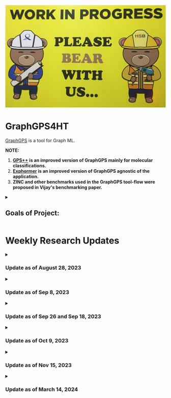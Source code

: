 <img title="This Week's Update" alt="Alt text" src="WIP.jpeg">


# GraphGPS4HT

[GraphGPS](https://proceedings.neurips.cc/paper_files/paper/2022/file/5d4834a159f1547b267a05a4e2b7cf5e-Paper-Conference.pdf) is a tool for Graph ML. 

**NOTE:** 
1. **[GPS++](https://arxiv.org/pdf/2212.02229.pdf) is an improved version of GraphGPS mainly for molecular classifications.**
2. **[Exphormer](https://github.com/hamed1375/Exphormer) is an improved version of GraphGPS agnostic of the application.**
3. **ZINC and other benchmarks used in the GraphGPS tool-flow were proposed in Vijay's benchmarking paper.**

<details>
  
  <summary> 
    
  ## Goals of Project:
    
  </summary>

1. **Train GraphGPS on HT dataset**

    a) Phases through which the training goes (**GOT A HIGH-LEVEL IDEA FROM IMPLEMENTATION PERSPECTIVE; EXPLAINED BELOW ALL THE INFORMATION I HAVE DISCOVERED SO FAR ABOUT THE OVERALL WORKFLOW OF GRAPHGPS; I WANT MORE CLARITY**) (**Done by $\color{red}{28.08.2023}$**)

    b) Where are the hyperparameters set?(**Done by $\color{red}{28.08.023}$**)

    c) Understand the meaning of the hyperparameters (**NEED TO DICUSS WITH VIJAY ABOUT THE HYPERPARAMETERS THAT I DIDN'T UNDERSTAND**)

    d) How a dataset is called? (**Done by $\color{red}{08.09.2023}$**)

    e) How to add a new dataset to GraphGPS? How to call the new dataset? (**Done by $\color{red}{08.09.2023}$**)

    f) Convert the TrustHub benchmarks using the ckt-to-graph conversion code of HW2VEC (**Work-In-Progress**)

    g) Train GraphGPS using the TrustHub graphs. Tune hyperparameters. (**Near Future**)

3. **Compare with other GNN-based tools (trained on the same dataset and tested on the same dataset).**
4. **Proliferate the TrustHub dataset using the [GAINESIS tool](https://www.mdpi.com/2079-9292/11/2/245), [S. Bhunia's tool](https://arxiv.org/pdf/2204.08580.pdf) and another tool (can't recall the title; need to check my collection of papers)**
5. **Extend the work to node classification**
6. **Improve the GraphGPS tool - for HT detection or in general**

</details>

# Weekly Research Updates

<details>
  <summary> 
    
  ### Update as of August 28, 2023
  
  </summary>

<details>
  <summary> 
    
## Workflow of GraphGPS (in Short):

 </summary>

**Parse arguments of the execution command from CLI** 

⬇️

**Extract the location of configuration file from the list of arguments** 

⬇️

**Set default values of parameters of the experiment** 

⬇️

**Load configurations from the above configuration file  and also any configuration specifically mentioned  through command line** 

 ⬇️

**Set output directory where the results are stored** 

⬇️

**Combine the configurations specified in the user-given configuration file and the default values of unspecified configurations from `graphgym/config.py` and from the configuration files in `graphgps/config` into the `config.yaml` file in `custom_out_dir`**

⬇️

**create run-directory (in `custom_out_dir`) during each run of experiment** 

⬇️

**create dataset loader, a logger that logs info in `logging.log` inside the run-directory, create model, optimizer and an LR scheduler**

⬇️

**Perform training**

⬇️

**Display best epoch and the corresponding performances on training, validation and test sets.**

</details>

<details>
  
<summary>
  
## Steps in GrahGPS Workflow (in Detail):

</summary>

1. Load cmd line args
```
args = parse_args()
print (args)
```
args: `Namespace(cfg_file='configs/GPS/zinc-GPS+RWSE.yaml', repeat=1, mark_done=False, opts=['wandb.use', 'False'])`

Parses the command line for arguments like `cfg` - configuration file path, `repeat` - the number of repeated jobs, `mark_done` - marking yaml as done after a job has finished, `opt` - configuration options.

The configurations for the executed experiment (`python main.py --cfg configs/GPS/zinc-GPS+RWSE.yaml  wandb.use False`) are given in the file: `configs/GPS/zinc-GPS+RWSE.yaml`

The default values of these and other unspecified parameters in this file are stated in the `set_cfg(cfg)` method of the file:  https://github.com/snap-stanford/GraphGym/blob/master/graphgym/config.py

Note that some of the parameters in `configs/GPS/zinc-GPS+RWSE.yaml` are custom defined for this project and not present in the `set_cfg` method. The default values of these custom parameters are stated in https://github.com/rampasek/GraphGPS/tree/main/graphgps/config

The `set_cfg()` method combines the default values of the parameters of GraphGym and those of the custom parameters of the project. This is done by the following code snippet in `set_cfg()`:

```
for func in register.config_dict.values():
        func(cfg)
```
:thinking: :thinking: :thinking:<span style="color:red">**I AM STILL NOT CLEAR ABOUT HOW THE** </span> `config_dict` <span style="color:red"> **DICTIONARY IS POPULATED WITH KEYS AND VALUES. WHICH CODE CARRIES IT OUT?** </span>:thinking: :thinking: :thinking:

2. Load config file
```
    set_cfg(cfg)
    load_cfg(cfg, args)
    custom_set_out_dir(cfg, args.cfg_file, cfg.name_tag)
    dump_cfg(cfg)
```
**set_cfg(cfg)**: Sets default values of parameters of the experiment. The default values of these and other unspecified parameters in this file are stated in the `set_cfg(cfg)` method of the file:  https://github.com/snap-stanford/GraphGym/blob/master/graphgym/config.py

Note that the parameters in 'configs/GPS/zinc-GPS+RWSE.yaml' custom defined for this project are not present in the `set_cfg` method of GraphGym. The default values of these custom parameters are stated in the .py files of https://github.com/rampasek/GraphGPS/tree/main/graphgps/config

**load_cfg(cfg, args)**: Loads configurations from the configuration file mentioned in command line and also any configuration specifically mentioned  through command line.

**custom_set_out_dir(cfg, args.cfg_file, cfg.name_tag)**: result is the `custom_out_dir` (= 'results/' + 'zinc-GPS+RWSE')

**dump_cfg(cfg)**: Combines the configurations specified in the configuration file (e.g. 'configs/GPS/zinc-GPS+RWSE.yaml'; argument in CLI)  and the default values of unspecified configurations from `graphgym/config.py` to `custom_out_dir`.

3. `custom_set_run_dir(cfg, run_id)`: it sets custom output directory for each experiment run. Inside the custom output directory (here, 'results/zinc-GPS+RWSE'), a separate directory is created during each run. The title of this directory is the run-id.

4. `set_printing`: set printing options

5. Set split index (to choose which split to use in case of multiple available splits), seed, and run id as per the current run.

6. If configured for pretrained model, update `cfg` from the pretrained-model configurations in `pretrained_cfg_fname` (= `osp.join(cfg.pretrained.dir, 'config.yaml'`); e.g. `/home/sumandeb/GraphGPS/pretrained/pcqm4m-GPS+RWSE.deep/config.yaml`). This is done by `load_pretrained_model_cfg(cfg)` in `GraphGPS/graphgps/finetuning.py`

7. `seed_everything`: sets the seed for generating random numbers in pytorch

8. `create_loader()`: creates loaders for each dataset. It is in `GraphGym/graphgym/loader.py`

9. `create_logger()`: create a list of logger objects. It is in `GraphGPS/graphgps/logger.py`

10. `create_model()`: Creates and returns a Python dictionary to register a model. It is in `GraphGym/graphgym/model_builder.py`. Result of `print(f'model:{model}')` is given at the end of this note.

11. If pretrained model is provided, `init_model_from_pretrained()`: uploads the `pretrained_dict` to the `state_dict` of the model (created using `create_model()`).

12. `create_optimizer()`: It is located in `GraphGym/graphgym/optimizer.py`. It loads an ADAM or SGD optimizer as per the configurations (`config.optim`) in `results/'benchmarkname'/config.yaml`

13. `create_scheduler()`: Creates a config-driven LR scheduler. It is located in `GraphGym/graphgym/optimizer.py`

14. ```
    logging.info(model)
    logging.info(cfg)
    cfg.params = params_count(model)
    logging.info('Num parameters: %s', cfg.params)```

It logs the model, configurations and the given string+variable (`cfg.params`) into `results/'benchmark-name'/logging.log`. 
Note:`logging.info(f"some_string {some_variable}")`: Python provides a module called `logging` for logging messages. 



15. Perform training: Executed by `train_dict[cfg.train.mode](loggers, loaders, model, optimizer,scheduler)`

16. `agg_runs()`: aggregates the training, validation and test results of each epoch and prints the best epoch and the corresponding statistics.


Upon executing the command `python main.py --cfg configs/GPS/zinc-GPS+RWSE.yaml  wandb.use False`,  the details of the training, validation, testing of an epoch , say epoch 1291, are output as:
```
train: {'epoch': 1291, 'time_epoch': 18.93798, 'eta': 13315.24609, 'eta_hours': 3.69868, 'loss': 0.02500516, 'lr': 0.00029223, 'params': 423717, 'time_iter': 0.0605, 'mae': 0.02501, 'r2': 0.9997, 'spearmanr': 0.99983, 'mse': 0.00122, 'rmse': 0.03492}

val: {'epoch': 1291, 'time_epoch': 0.4733, 'loss': 0.08178774, 'lr': 0, 'params': 423717, 'time_iter': 0.01479, 'mae': 0.08179, 'r2': 0.96319, 'spearmanr': 0.99765, 'mse': 0.145, 'rmse': 0.38079}

test: {'epoch': 1291, 'time_epoch': 0.46763, 'loss': 0.07286437, 'lr': 0, 'params': 423717, 'time_iter': 0.01461, 'mae': 0.07286, 'r2': 0.99062, 'spearmanr': 0.99668, 'mse': 0.03816, 'rmse': 0.19534}
```

Aslo, the best epoch so far (at any point of training) and its essential details are summarised as follows, for each epoch until the next best epoch is found:

```
> Epoch 1999: took 20.3s (avg 19.7s) | Best so far: epoch 1291	train_loss: 0.0250 train_mae: 0.0250	val_loss: 0.0818 val_mae: 0.0818	test_loss: 0.0729 test_mae: 0.0729
```


 


## Example Configuration File: configs/GPS/zinc-GPS+RWSE.yaml

```
out_dir: results
metric_best: mae 
metric_agg: argmin 
wandb: 
  use: True 	#additional
  project: ZINC #additional
dataset:
  format: PyG-ZINC
  name: subset
  task: graph
  task_type: regression
  transductive: False
  node_encoder: True
  node_encoder_name: TypeDictNode+RWSE
  node_encoder_num_types: 28
  node_encoder_bn: False
  edge_encoder: True
  edge_encoder_name: TypeDictEdge
  edge_encoder_num_types: 4
  edge_encoder_bn: False
posenc_RWSE:
  enable: True 				#additional
  kernel:
    times_func: range(1,21) #additional
  model: Linear 			#additional
  dim_pe: 28 				#additional
  raw_norm_type: BatchNorm 	#additional
train:
  mode: custom
  batch_size: 32
  eval_period: 1
  ckpt_period: 100
model:
  type: GPSModel
  loss_fun: l1
  edge_decoding: dot
  graph_pooling: add
gt:
  layer_type: GINE+Transformer  # CustomGatedGCN+Performer 		#additional
  layers: 10 													#additional
  n_heads: 4 													#additional
  dim_hidden: 64  # `gt.dim_hidden` must match `gnn.dim_inner` 	#additional
  dropout: 0.0 													#additional
  attn_dropout: 0.5 											#additional
  layer_norm: False 											#additional
  batch_norm: True 												#additional
gnn:
  head: san_graph
  layers_pre_mp: 0
  layers_post_mp: 3  # Not used when `gnn.head: san_graph`
  dim_inner: 64  # `gt.dim_hidden` must match `gnn.dim_inner`
  batchnorm: True
  act: relu
  dropout: 0.0
  agg: mean
  normalize_adj: False
optim:
```

### GNN Model: 

**Output of print(f'model:{model}')**

**🤔 🤔 NEED TO DISCUSS WITH VIJAY TO UNDERSTAND THE MEANING OF EACH OF THE FOLLOWING DETAILS 🤔 🤔**

```
model:GraphGymModule(
  (model): GPSModel(
    (encoder): FeatureEncoder(
      (node_encoder): Concat2NodeEncoder(
        (encoder1): AtomEncoder(
          (atom_embedding_list): ModuleList(
            (0): Embedding(119, 236)
            (1): Embedding(5, 236)
            (2): Embedding(12, 236)
            (3): Embedding(12, 236)
            (4): Embedding(10, 236)
            (5): Embedding(6, 236)
            (6): Embedding(6, 236)
            (7): Embedding(2, 236)
            (8): Embedding(2, 236)
          )
        )
        (encoder2): RWSENodeEncoder(
          (raw_norm): BatchNorm1d(16, eps=1e-05, momentum=0.1, affine=True, track_running_stats=True)
          (pe_encoder): Linear(in_features=16, out_features=20, bias=True)
        )
      )
      (edge_encoder): BondEncoder(
        (bond_embedding_list): ModuleList(
          (0): Embedding(5, 256)
          (1): Embedding(6, 256)
          (2): Embedding(2, 256)
        )
      )
    )
    (layers): Sequential(
      (0): GPSLayer(
        summary: dim_h=256, local_gnn_type=CustomGatedGCN, global_model_type=Transformer, heads=8
        (local_model): GatedGCNLayer()
        (self_attn): MultiheadAttention(
          (out_proj): NonDynamicallyQuantizableLinear(in_features=256, out_features=256, bias=True)
        )
        (norm1_local): BatchNorm1d(256, eps=1e-05, momentum=0.1, affine=True, track_running_stats=True)
        (norm1_attn): BatchNorm1d(256, eps=1e-05, momentum=0.1, affine=True, track_running_stats=True)
        (dropout_local): Dropout(p=0.1, inplace=False)
        (dropout_attn): Dropout(p=0.1, inplace=False)
        (ff_linear1): Linear(in_features=256, out_features=512, bias=True)
        (ff_linear2): Linear(in_features=512, out_features=256, bias=True)
        (act_fn_ff): GELU(approximate='none')
        (norm2): BatchNorm1d(256, eps=1e-05, momentum=0.1, affine=True, track_running_stats=True)
        (ff_dropout1): Dropout(p=0.1, inplace=False)
        (ff_dropout2): Dropout(p=0.1, inplace=False)
      )
      (1): GPSLayer(
        summary: dim_h=256, local_gnn_type=CustomGatedGCN, global_model_type=Transformer, heads=8
        (local_model): GatedGCNLayer()
        (self_attn): MultiheadAttention(
          (out_proj): NonDynamicallyQuantizableLinear(in_features=256, out_features=256, bias=True)
        )
        (norm1_local): BatchNorm1d(256, eps=1e-05, momentum=0.1, affine=True, track_running_stats=True)
        (norm1_attn): BatchNorm1d(256, eps=1e-05, momentum=0.1, affine=True, track_running_stats=True)
        (dropout_local): Dropout(p=0.1, inplace=False)
        (dropout_attn): Dropout(p=0.1, inplace=False)
        (ff_linear1): Linear(in_features=256, out_features=512, bias=True)
        (ff_linear2): Linear(in_features=512, out_features=256, bias=True)
        (act_fn_ff): GELU(approximate='none')
        (norm2): BatchNorm1d(256, eps=1e-05, momentum=0.1, affine=True, track_running_stats=True)
        (ff_dropout1): Dropout(p=0.1, inplace=False)
        (ff_dropout2): Dropout(p=0.1, inplace=False)
      )
      (2): GPSLayer(
        summary: dim_h=256, local_gnn_type=CustomGatedGCN, global_model_type=Transformer, heads=8
        (local_model): GatedGCNLayer()
        (self_attn): MultiheadAttention(
          (out_proj): NonDynamicallyQuantizableLinear(in_features=256, out_features=256, bias=True)
        )
        (norm1_local): BatchNorm1d(256, eps=1e-05, momentum=0.1, affine=True, track_running_stats=True)
        (norm1_attn): BatchNorm1d(256, eps=1e-05, momentum=0.1, affine=True, track_running_stats=True)
        (dropout_local): Dropout(p=0.1, inplace=False)
        (dropout_attn): Dropout(p=0.1, inplace=False)
        (ff_linear1): Linear(in_features=256, out_features=512, bias=True)
        (ff_linear2): Linear(in_features=512, out_features=256, bias=True)
        (act_fn_ff): GELU(approximate='none')
        (norm2): BatchNorm1d(256, eps=1e-05, momentum=0.1, affine=True, track_running_stats=True)
        (ff_dropout1): Dropout(p=0.1, inplace=False)
        (ff_dropout2): Dropout(p=0.1, inplace=False)
      )
      (3): GPSLayer(
        summary: dim_h=256, local_gnn_type=CustomGatedGCN, global_model_type=Transformer, heads=8
        (local_model): GatedGCNLayer()
        (self_attn): MultiheadAttention(
          (out_proj): NonDynamicallyQuantizableLinear(in_features=256, out_features=256, bias=True)
        )
        (norm1_local): BatchNorm1d(256, eps=1e-05, momentum=0.1, affine=True, track_running_stats=True)
        (norm1_attn): BatchNorm1d(256, eps=1e-05, momentum=0.1, affine=True, track_running_stats=True)
        (dropout_local): Dropout(p=0.1, inplace=False)
        (dropout_attn): Dropout(p=0.1, inplace=False)
        (ff_linear1): Linear(in_features=256, out_features=512, bias=True)
        (ff_linear2): Linear(in_features=512, out_features=256, bias=True)
        (act_fn_ff): GELU(approximate='none')
        (norm2): BatchNorm1d(256, eps=1e-05, momentum=0.1, affine=True, track_running_stats=True)
        (ff_dropout1): Dropout(p=0.1, inplace=False)
        (ff_dropout2): Dropout(p=0.1, inplace=False)
      )
      (4): GPSLayer(
        summary: dim_h=256, local_gnn_type=CustomGatedGCN, global_model_type=Transformer, heads=8
        (local_model): GatedGCNLayer()
        (self_attn): MultiheadAttention(
          (out_proj): NonDynamicallyQuantizableLinear(in_features=256, out_features=256, bias=True)
        )
        (norm1_local): BatchNorm1d(256, eps=1e-05, momentum=0.1, affine=True, track_running_stats=True)
        (norm1_attn): BatchNorm1d(256, eps=1e-05, momentum=0.1, affine=True, track_running_stats=True)
        (dropout_local): Dropout(p=0.1, inplace=False)
        (dropout_attn): Dropout(p=0.1, inplace=False)
        (ff_linear1): Linear(in_features=256, out_features=512, bias=True)
        (ff_linear2): Linear(in_features=512, out_features=256, bias=True)
        (act_fn_ff): GELU(approximate='none')
        (norm2): BatchNorm1d(256, eps=1e-05, momentum=0.1, affine=True, track_running_stats=True)
        (ff_dropout1): Dropout(p=0.1, inplace=False)
        (ff_dropout2): Dropout(p=0.1, inplace=False)
      )
      (5): GPSLayer(
        summary: dim_h=256, local_gnn_type=CustomGatedGCN, global_model_type=Transformer, heads=8
        (local_model): GatedGCNLayer()
        (self_attn): MultiheadAttention(
          (out_proj): NonDynamicallyQuantizableLinear(in_features=256, out_features=256, bias=True)
        )
        (norm1_local): BatchNorm1d(256, eps=1e-05, momentum=0.1, affine=True, track_running_stats=True)
        (norm1_attn): BatchNorm1d(256, eps=1e-05, momentum=0.1, affine=True, track_running_stats=True)
        (dropout_local): Dropout(p=0.1, inplace=False)
        (dropout_attn): Dropout(p=0.1, inplace=False)
        (ff_linear1): Linear(in_features=256, out_features=512, bias=True)
        (ff_linear2): Linear(in_features=512, out_features=256, bias=True)
        (act_fn_ff): GELU(approximate='none')
        (norm2): BatchNorm1d(256, eps=1e-05, momentum=0.1, affine=True, track_running_stats=True)
        (ff_dropout1): Dropout(p=0.1, inplace=False)
        (ff_dropout2): Dropout(p=0.1, inplace=False)
      )
      (6): GPSLayer(
        summary: dim_h=256, local_gnn_type=CustomGatedGCN, global_model_type=Transformer, heads=8
        (local_model): GatedGCNLayer()
        (self_attn): MultiheadAttention(
          (out_proj): NonDynamicallyQuantizableLinear(in_features=256, out_features=256, bias=True)
        )
        (norm1_local): BatchNorm1d(256, eps=1e-05, momentum=0.1, affine=True, track_running_stats=True)
        (norm1_attn): BatchNorm1d(256, eps=1e-05, momentum=0.1, affine=True, track_running_stats=True)
        (dropout_local): Dropout(p=0.1, inplace=False)
        (dropout_attn): Dropout(p=0.1, inplace=False)
        (ff_linear1): Linear(in_features=256, out_features=512, bias=True)
        (ff_linear2): Linear(in_features=512, out_features=256, bias=True)
        (act_fn_ff): GELU(approximate='none')
        (norm2): BatchNorm1d(256, eps=1e-05, momentum=0.1, affine=True, track_running_stats=True)
        (ff_dropout1): Dropout(p=0.1, inplace=False)
        (ff_dropout2): Dropout(p=0.1, inplace=False)
      )
      (7): GPSLayer(
        summary: dim_h=256, local_gnn_type=CustomGatedGCN, global_model_type=Transformer, heads=8
        (local_model): GatedGCNLayer()
        (self_attn): MultiheadAttention(
          (out_proj): NonDynamicallyQuantizableLinear(in_features=256, out_features=256, bias=True)
        )
        (norm1_local): BatchNorm1d(256, eps=1e-05, momentum=0.1, affine=True, track_running_stats=True)
        (norm1_attn): BatchNorm1d(256, eps=1e-05, momentum=0.1, affine=True, track_running_stats=True)
        (dropout_local): Dropout(p=0.1, inplace=False)
        (dropout_attn): Dropout(p=0.1, inplace=False)
        (ff_linear1): Linear(in_features=256, out_features=512, bias=True)
        (ff_linear2): Linear(in_features=512, out_features=256, bias=True)
        (act_fn_ff): GELU(approximate='none')
        (norm2): BatchNorm1d(256, eps=1e-05, momentum=0.1, affine=True, track_running_stats=True)
        (ff_dropout1): Dropout(p=0.1, inplace=False)
        (ff_dropout2): Dropout(p=0.1, inplace=False)
      )
      (8): GPSLayer(
        summary: dim_h=256, local_gnn_type=CustomGatedGCN, global_model_type=Transformer, heads=8
        (local_model): GatedGCNLayer()
        (self_attn): MultiheadAttention(
          (out_proj): NonDynamicallyQuantizableLinear(in_features=256, out_features=256, bias=True)
        )
        (norm1_local): BatchNorm1d(256, eps=1e-05, momentum=0.1, affine=True, track_running_stats=True)
        (norm1_attn): BatchNorm1d(256, eps=1e-05, momentum=0.1, affine=True, track_running_stats=True)
        (dropout_local): Dropout(p=0.1, inplace=False)
        (dropout_attn): Dropout(p=0.1, inplace=False)
        (ff_linear1): Linear(in_features=256, out_features=512, bias=True)
        (ff_linear2): Linear(in_features=512, out_features=256, bias=True)
        (act_fn_ff): GELU(approximate='none')
        (norm2): BatchNorm1d(256, eps=1e-05, momentum=0.1, affine=True, track_running_stats=True)
        (ff_dropout1): Dropout(p=0.1, inplace=False)
        (ff_dropout2): Dropout(p=0.1, inplace=False)
      )
      (9): GPSLayer(
        summary: dim_h=256, local_gnn_type=CustomGatedGCN, global_model_type=Transformer, heads=8
        (local_model): GatedGCNLayer()
        (self_attn): MultiheadAttention(
          (out_proj): NonDynamicallyQuantizableLinear(in_features=256, out_features=256, bias=True)
        )
        (norm1_local): BatchNorm1d(256, eps=1e-05, momentum=0.1, affine=True, track_running_stats=True)
        (norm1_attn): BatchNorm1d(256, eps=1e-05, momentum=0.1, affine=True, track_running_stats=True)
        (dropout_local): Dropout(p=0.1, inplace=False)
        (dropout_attn): Dropout(p=0.1, inplace=False)
        (ff_linear1): Linear(in_features=256, out_features=512, bias=True)
        (ff_linear2): Linear(in_features=512, out_features=256, bias=True)
        (act_fn_ff): GELU(approximate='none')
        (norm2): BatchNorm1d(256, eps=1e-05, momentum=0.1, affine=True, track_running_stats=True)
        (ff_dropout1): Dropout(p=0.1, inplace=False)
        (ff_dropout2): Dropout(p=0.1, inplace=False)
      )
      (10): GPSLayer(
        summary: dim_h=256, local_gnn_type=CustomGatedGCN, global_model_type=Transformer, heads=8
        (local_model): GatedGCNLayer()
        (self_attn): MultiheadAttention(
          (out_proj): NonDynamicallyQuantizableLinear(in_features=256, out_features=256, bias=True)
        )
        (norm1_local): BatchNorm1d(256, eps=1e-05, momentum=0.1, affine=True, track_running_stats=True)
        (norm1_attn): BatchNorm1d(256, eps=1e-05, momentum=0.1, affine=True, track_running_stats=True)
        (dropout_local): Dropout(p=0.1, inplace=False)
        (dropout_attn): Dropout(p=0.1, inplace=False)
        (ff_linear1): Linear(in_features=256, out_features=512, bias=True)
        (ff_linear2): Linear(in_features=512, out_features=256, bias=True)
        (act_fn_ff): GELU(approximate='none')
        (norm2): BatchNorm1d(256, eps=1e-05, momentum=0.1, affine=True, track_running_stats=True)
        (ff_dropout1): Dropout(p=0.1, inplace=False)
        (ff_dropout2): Dropout(p=0.1, inplace=False)
      )
      (11): GPSLayer(
        summary: dim_h=256, local_gnn_type=CustomGatedGCN, global_model_type=Transformer, heads=8
        (local_model): GatedGCNLayer()
        (self_attn): MultiheadAttention(
          (out_proj): NonDynamicallyQuantizableLinear(in_features=256, out_features=256, bias=True)
        )
        (norm1_local): BatchNorm1d(256, eps=1e-05, momentum=0.1, affine=True, track_running_stats=True)
        (norm1_attn): BatchNorm1d(256, eps=1e-05, momentum=0.1, affine=True, track_running_stats=True)
        (dropout_local): Dropout(p=0.1, inplace=False)
        (dropout_attn): Dropout(p=0.1, inplace=False)
        (ff_linear1): Linear(in_features=256, out_features=512, bias=True)
        (ff_linear2): Linear(in_features=512, out_features=256, bias=True)
        (act_fn_ff): GELU(approximate='none')
        (norm2): BatchNorm1d(256, eps=1e-05, momentum=0.1, affine=True, track_running_stats=True)
        (ff_dropout1): Dropout(p=0.1, inplace=False)
        (ff_dropout2): Dropout(p=0.1, inplace=False)
      )
      (12): GPSLayer(
        summary: dim_h=256, local_gnn_type=CustomGatedGCN, global_model_type=Transformer, heads=8
        (local_model): GatedGCNLayer()
        (self_attn): MultiheadAttention(
          (out_proj): NonDynamicallyQuantizableLinear(in_features=256, out_features=256, bias=True)
        )
        (norm1_local): BatchNorm1d(256, eps=1e-05, momentum=0.1, affine=True, track_running_stats=True)
        (norm1_attn): BatchNorm1d(256, eps=1e-05, momentum=0.1, affine=True, track_running_stats=True)
        (dropout_local): Dropout(p=0.1, inp

```
</details>
</details>

<details>
  <summary> 
    
  ### Update as of Sep 8, 2023 
  
  </summary>

### Loading Custom Datasets in PyG

PyG is based on PyTorch. **PyTorch provides two data primitives that allow you to use pre-loaded datasets as well as your own data**:

  - **`torch.utils.data.Dataset`**: an abstract class representing a dataset. Its `__init__` constructor stores the data samples and their corresponding labels.  
    - **PyTorch provides a number of pre-loaded datasets that subclass `torch.utils.data.Dataset` and implement functions specific to the particular data**.
    - The `torch.utils.data.Dataset` has the `__getitem__` and `__len__` methods implemented in it.
    - **The `Dataset` object behaves like any Python iterable, such as a list or a tuple.**
  - **`torch.utils.data.DataLoader`**: The `Dataset` object can be passed to  `torch.utils.data.DataLoader`. **The `Dataloader` is an iterator that iterates over the `Dataset` object.** It:
    - **forms mini-batches of data samples**,
    - **loads multiple samples in parallel** using `torch.multiprocessing` workers, and
    - **shuffles** the data at the end of each epoch.


A Dataset class has three functions: `__init__`, `__len__`, and `__getitem__`. 

1. **The `__init__` function is run once when instantiating the Dataset object. We initialize the directory containing the images, the annotations file, and both transforms.**

2. **The `__len__` function (called as `len(CustomImageDataset)`) returns the number of samples in our dataset.**

3. **The `__getitem__` function provides access to the data samples in the dataset by supporting indexing operation. For example, dataset[i] retrieves the i-th data sample.** Based on the index, it:
    - identifies the image’s location on disk,
    - converts that to a tensor using `read_image`,
    - retrieves the corresponding label from the csv data in `self.img_labels`,
    - calls the transform functions on them (if applicable), and
    - returns the tensor image and corresponding label in a tuple.

### An example of custom dataset:
```
class SimpleDataset(Dataset):
    # defining values in the constructor
    def __init__(self, data_length = 20, transform = None):
        self.x = 3 * torch.eye(data_length, 2)
        self.y = torch.eye(data_length, 4)
        self.transform = transform
        self.len = data_length
     
    # Getting the data samples
    def __getitem__(self, idx):
        sample = self.x[idx], self.y[idx]
        if self.transform:
            sample = self.transform(sample)     
        return sample
    
    # Getting data size/length
    def __len__(self):
        return self.len
```
**In the object constructor `__init__`, we have created the values of features and targets, namely x and y, assigning their values to the tensors `self.x` and `self.y`.** Each tensor carries 20 data samples while the attribute data_length stores the number of data samples. 

```
dataset = SimpleDataset()
print("length of the SimpleDataset object: ", len(dataset))
print("accessing value at index 1 of the simple_dataset object: ", dataset[1])
```
This prints:
```
length of the SimpleDataset object:  20
accessing value at index 1 of the simple_dataset object:  (tensor([0., 3.]), tensor([0., 1., 0., 0.]))
```
**The behavior of the SimpleDataset object is like any Python iterable, such as a list or a tuple.**

```

for i in range(4):
    x, y = dataset[i]
    print(x, y)
```
This prints:

```
tensor([3., 0.]) tensor([1., 0., 0., 0.])
tensor([0., 3.]) tensor([0., 1., 0., 0.])
tensor([0., 0.]) tensor([0., 0., 1., 0.])
tensor([0., 0.]) tensor([0., 0., 0., 1.])
```

### Another Example of Custom Dataset Creation:

```
import os
import pandas as pd
from torchvision.io import read_image

class CustomImageDataset(Dataset):
    def __init__(self, annotations_file, img_dir, transform=None, target_transform=None):
        self.img_labels = pd.read_csv(annotations_file)
        self.img_dir = img_dir
        self.transform = transform
        self.target_transform = target_transform

    def __len__(self):
        return len(self.img_labels)

    def __getitem__(self, idx):
        img_path = os.path.join(self.img_dir, self.img_labels.iloc[idx, 0])
        image = read_image(img_path)
        label = self.img_labels.iloc[idx, 1]
        if self.transform:
            image = self.transform(image)
        if self.target_transform:
            label = self.target_transform(label)
        return image, label
```
### Calling a dataset

All the datasets have almost similar API. They all have two common arguments: `transform` and `target_transform` to transform the input and the target, respectively. **You can also create your own datasets using the provided [base classes](https://pytorch.org/vision/stable/datasets.html#base-classes-datasets).**

Here is an example of how to load the Fashion-MNIST dataset from TorchVision. Fashion-MNIST consists of 60,000 training examples and 10,000 test examples. Each example comprises a 28×28 grayscale image and an associated label from one of 10 classes. We load the FashionMNIST Dataset with the following parameters:

1. **`root` is the path where the train/test data is stored**
2. **`train` specifies training or test dataset**
3. **`download=True` downloads the data from the internet if it’s not available at root**
4. **`transform` and `target_transform` specify the feature and label transformations**


```
import torch
from torch.utils.data import Dataset
from torchvision import datasets
from torchvision.transforms import ToTensor
import matplotlib.pyplot as plt


training_data = datasets.FashionMNIST(
    root="data",
    train=True,
    download=True,
    transform=ToTensor()
)

test_data = datasets.FashionMNIST(
    root="data",
    train=False,
    download=True,
    transform=ToTensor()
)

```
We can index `Datasets` manually like a list:  

```
for index in range(len(training_data)):
    img, label = training_data[index] 
```

Here, the index-based access to the individual samples in the dataset is provided by the `__getitem__` function.

**As seen, the `Dataset` retrieves our dataset’s features and labels, one sample at a time. But, while training a model, we typically want to pass samples in mini-batches, reshuffle the data to form new mini-batches after every epoch (to reduce model overfitting), and use Python’s multiprocessing to speed up data retrieval. `DataLoader` is an iterable that abstracts all these complexities for us through a simple API.**

```
from torch.utils.data import DataLoader

train_dataloader = DataLoader(training_data, batch_size=64, shuffle=True)
test_dataloader = DataLoader(test_data, batch_size=64, shuffle=True)

```
Having loaded that dataset into the DataLoader, one can iterate through the dataset as needed. **Each time the `DataLoader` returns a new mini-batch of `train_features` and `train_labels` (containing `batch_size=64` features and labels respectively).** Because we specified `shuffle=True`, after we iterate over all batches the data is shuffled.

```
# Display image and label.
train_features, train_labels = next(iter(train_dataloader))
print(f"Feature batch shape: {train_features.size()}")
print(f"Labels batch shape: {train_labels.size()}")
img = train_features[0].squeeze()
label = train_labels[0]
plt.imshow(img, cmap="gray")
plt.show()
print(f"Label: {label}")
```
### Another Example of Custom Dataset

Download the dataset from [here](https://download.pytorch.org/tutorial/faces.zip) so that the images are in a directory named ‘data/faces/’. Dataset comes with a csv file with annotations which looks like this:

```
image_name,part_0_x,part_0_y,part_1_x,part_1_y,part_2_x, ... ,part_67_x,part_67_y
0805personali01.jpg,27,83,27,98, ... 84,134
1084239450_e76e</details>00b7e7.jpg,70,236,71,257, ... ,128,312
```

```
class FaceLandmarksDataset(Dataset):
    """Face Landmarks dataset."""

# Read the csv in __init__ but leave the reading of images to __getitem__. This is memory efficient because
# all the images are not stored in the memory at once but read as required.

    def __init__(self, csv_file, root_dir, transform=None):
        """
        Arguments:
            csv_file (string): Path to the csv file with annotations.
            root_dir (string): Directory with all the images.
            transform (callable, optional): Optional transform to be applied
                on a sample.
        """
        self.landmarks_frame = pd.read_csv(csv_file)
        self.root_dir = root_dir

        # Our dataset will take an optional argument transform so that any required processing can be applied on the sample.
        self.transform = transform 

    def __len__(self):
        return len(self.landmarks_frame)

# Sample of our dataset will be a dict {'image': image, 'landmarks': landmarks}.

    def __getitem__(self, idx):
        if torch.is_tensor(idx):
            idx = idx.tolist()

        img_name = os.path.join(self.root_dir,
                                self.landmarks_frame.iloc[idx, 0])
        image = io.imread(img_name)
        landmarks = self.landmarks_frame.iloc[idx, 1:]
        landmarks = np.array([landmarks], dtype=float).reshape(-1, 2)
        sample = {'image': image, 'landmarks': landmarks}

        if self.transform:
            sample = self.transform(sample)

        return sample

# Instantiate an object of this dataset class and iterate through the data samples.

face_dataset = FaceLandmarksDataset(csv_file='data/faces/face_landmarks.csv',
                                    root_dir='data/faces/')

for i, sample in enumerate(face_dataset):

```
**Remember that the `DataLoader` object is an iterator, not the `Dataset` object. So, you need to enumerate the `Dataset` in order to iterate it.**

**No need to write the dataloader. Just have to call one.**

```
 DataLoader(dataset,                     # a Dataset object to load data from
            batch_size=1,                # Number of samples per batch
            shuffle=False,               # shuffle the dataset to form new batches at the end of each epoch
            sampler=None,                # specify a custom Sampler object that at each time yields the next index/key to fetch. If specified, shuffle must not be specified.
            batch_sampler=None,          # like sampler, but returns a batch of indices at a time. Mutually exclusive with batch_size, shuffle, sampler, and drop_last.
            num_workers=0,               # how many subprocesses to use for data loading. 0 means that the data will be loaded in the main process. (default: 0)
            collate_fn=None,             # merges a list of samples to form a mini-batch of Tensor(s). Used when using batched loading from a map-style dataset.
            pin_memory=False,            # If True, the data loader will copy Tensors into device/CUDA pinned memory before returning them. 
            drop_last=False,             # set to True to drop the last incomplete batch, if the dataset size is not divisible by the batch size.
            timeout=0,
            worker_init_fn=None, *,
            prefetch_factor=2,
            persistent_workers=False)

```
1. The most important argument of `DataLoader` constructor is **`dataset`**, which indicates a `Dataset` object to load data from. PyTorch supports two different types of datasets:
  - map-style datasets: A map-style dataset implements the `__getitem__` and `__len__` protocols, and represents a map from $\color{red}{indices/keys}$ to data samples. For example, such a dataset, when accessed with dataset[idx], could read the idx-th image and its corresponding label from a folder on the disk.
  - iterable-style datasets: An iterable-style dataset is an instance of a subclass of IterableDataset that implements the `__iter__` protocol, and represents an iterable over data samples. This type of dataset is particularly suitable for cases where random reads are expensive or even improbable, and where the batch size depends on the fetched data. For example, such a dataset, when called `iter(dataset)`, could return a stream of data reading from a database, a remote server, or even logs generated in real time.
2.  If the `shuffle` argument to a `DataLoader` is `True`, a sampler will randomly shuffle the data samples after each epoch. If this argument is set `False`, a sampler will produce the same sequence of indices of data samples after each epoch.
  - `torch.utils.data.Sampler` classes are used to specify the sequence of $\color{red}{indices/keys}$ used in data loading. They are iterable objects (list, etc.) over the indices to datasets.
3. The `sampler` argument is used to specify a custom `Sampler` object that at each time yields the next $\color{red}{index/key}$ to fetch. If specified, `shuffle` must not be specified.
4. For map-style datasets, the sampler is either provided by user or constructed based on the `shuffle` argument. 
5. The `batch_sampler` argument takes a custom sampler that yields a list of batch indices at a time. Mutually exclusive with `batch_size`, `shuffle`, `sampler`, and `drop_last`.
Example:

```
        >>> list(SequentialSampler(range(10)), batch_size=3, drop_last=False)
        [0, 1, 2, 3, 4, 5, 6, 7, 8, 9]
        >>> list(BatchSampler(SequentialSampler(range(10)), batch_size=3, drop_last=False))
        [[0, 1, 2], [3, 4, 5], [6, 7, 8], [9]]
        >>> list(BatchSampler(SequentialSampler(range(10)), batch_size=3, drop_last=True))
        [[0, 1, 2], [3, 4, 5], [6, 7, 8]]

```
6. When the `drop_last` argument is set to `True`, the `Dataloader` drops the last non-full batch of data samples from the list of batches of indices.

`DataLoader` fetches a minibatch of data and collates them into batched samples, i.e., containing Tensors with one dimension being the batch dimension (usually the first). 
7. After fetching a list of samples using the list (as shown above) of indices produced by the batch sampler, the function passed as the `collate_fn` argument is used to collate lists of samples into batches. For instance, if each data sample consists of a 3-channel image and an integral class label, i.e., each element of the dataset returns a tuple (image, class_index), the default `collate_fn` collates a list of such tuples into a single tuple of a batched image tensor and a batched class label Tensor. It preserves the data structure, e.g., if each sample is a dictionary, it outputs a dictionary with the same set of keys but batched Tensors as values (or lists if the values can not be converted into Tensors). Same for list s, tuple s, namedtuple s, etc.
```
for indices in batch_sampler:
    yield collate_fn([dataset[i] for i in indices])
```
Examples of collation:

```
>>> # Example with a batch of `int`s:
>>> default_collate([0, 1, 2, 3])
tensor([0, 1, 2, 3])
>>> # Example with a batch of `str`s:
>>> default_collate(['a', 'b', 'c'])
['a', 'b', 'c']
>>> # Example with `Map` inside the batch:
>>> default_collate([{'A': 0, 'B': 1}, {'A': 100, 'B': 100}])
{'A': tensor([  0, 100]), 'B': tensor([  1, 100])}
>>> # Example with `NamedTuple` inside the batch:
>>> Point = namedtuple('Point', ['x', 'y'])
>>> default_collate([Point(0, 0), Point(1, 1)])
Point(x=tensor([0, 1]), y=tensor([0, 1]))
>>> # Example with `Tuple` inside the batch:
>>> default_collate([(0, 1), (2, 3)])
[tensor([0, 2]), tensor([1, 3])]
>>> # Example with `List` inside the batch:
>>> default_collate([[0, 1], [2, 3]])
[tensor([0, 2]), tensor([1, 3])]
```

One of the first pieces of information in every deep learning course is that we perform training/inferencing in batches. Most of the time, a batch is just a number of stacked examples. But in some cases, we would like to modify how it is created.

First things first, let’s investigate what happens in the default case. Assume we have the following toy dataset. It contains four examples, three features each.
```
import torch
from torch.utils.data import DataLoader
import numpy as np

data = np.array([
    [0.1, 7.4, 0],
    [-0.2, 5.3, 0],
    [0.2, 8.2, 1],
    [0.2, 7.7, 1]])
print(data)
```

If we ask a loader for a batch, we will see the following (note that I set shuffle=False to eliminate randomness):

```
loader = DataLoader(data, batch_size=2, shuffle=False)
batch = next(iter(loader))
print(batch)

# tensor([[ 0.1000,  7.4000,  0.0000],
#         [-0.2000,  5.3000,  0.0000]], dtype=torch.float64)
```

No surprise, but let’s formalize what was has been done:

  - Loader selected 2 items from the dataset.

  - Those items were converted into a tensor (2 items of size 3).

  - A new tensor was created (2x3) and returned.

Default setup also allows us to use dictionaries. Let’s see an example:

```
from pprint import pprint
# now dataset is a list of dicts
dict_data = [
    {'x1': 0.1, 'x2': 7.4, 'y': 0},
    {'x1': -0.2, 'x2': 5.3, 'y': 0},
    {'x1': 0.2, 'x2': 8.2, 'y': 1},
    {'x1': 0.2, 'x2': 7.7, 'y': 10},
]
pprint(dict_data)
# [{'x1': 0.1, 'x2': 7.4, 'y': 0},
# {'x1': -0.2, 'x2': 5.3, 'y': 0},
# {'x1': 0.2, 'x2': 8.2, 'y': 1},
# {'x1': 0.2, 'x2': 7.7, 'y': 10}]

loader = DataLoader(dict_data, batch_size=2, shuffle=False)
batch = next(iter(loader))
pprint(batch)
# {'x1': tensor([ 0.1000, -0.2000], dtype=torch.float64),
#  'x2': tensor([7.4000, 5.3000], dtype=torch.float64),
#  'y': tensor([0, 0])}
```

The loader was smart enough to correctly repack data from a list of dicts. 🤔🤔🤔 **THIS IS NOT CLEAR IN CONTEXT OF REAL DATASETS BECAUSE ALL SAMPLES MAY NOT HAVE THE SAME SET OF KEYS OR INDICES.** 🤔🤔🤔

A custom `collate_fn` can be used to customize collation, e.g., padding sequential data to the maximum length of a batch.
```
>>> # Two options to extend `default_collate` to handle specific type
>>> # Option 1: Write custom collate function and invoke `default_collate`
>>> def custom_collate(batch):
...     elem = batch[0]
...     if isinstance(elem, CustomType):  # Some custom condition
...         return ...
...     else:  # Fall back to `default_collate`
...         return default_collate(batch)
>>> # Option 2: In-place modify `default_collate_fn_map`
>>> def collate_customtype_fn(batch, *, collate_fn_map=None):
...     return ...
>>> default_collate_fn_map.update(CustoType, collate_customtype_fn)
>>> default_collate(batch)  # Handle `CustomType` automatically
```

8. When both `batch_size` and `batch_sampler` are None (default value for `batch_sampler` is already `None`), automatic batching is disabled.
9. When automatic batching is disabled, the default `collate_fn` simply converts NumPy arrays into PyTorch Tensors.
```
for index in sampler:
    yield collate_fn(dataset[index])
```
10. Setting the argument `num_workers` as a positive integer will turn on multi-process data loading with the specified number of loader worker processes. For map-style datasets, the main process generates the indices using sampler and sends them to the workers. So any shuffle randomization is done in the main process which guides loading by assigning indices to load. A `DataLoader` uses single-process data loading by default.
11. Host to GPU copies are much faster when they originate from pinned (page-locked) memory. For data loading, passing `pin_memory=True` to a DataLoader will automatically put the fetched data Tensors in pinned memory, and thus enables faster data transfer to CUDA-enabled GPUs.

</details>

<details>
<summary> 
  
### Update as of Sep 26 and Sep 18, 2023 

</summary>

**The goal is to use the circuit-to-graph conversion segment of HW2VEC tool to create a graph dataset for training GraphGPS.** So, I had multiple curiosities regarding the process of conversion of HW circuits to corresponding graphs by the HW2VEC tool. Like: 

1. Does HW2VEC convert the circuits to graphs correctly?
2. What is the process of circuit-to-graph conversion in HW2VEC?
3. How does HW2VEC generate the features of the nodes of the graph? Are these features a good representation of the circuits?
4. How do the DFG (Data Flow Graph) and the AST (Abstract Syntax Tree) of a circuit differ from each other?

I spent the past few days digging into the HW2VEC tool. I had to read the source code, put a lot of print statements in the code to get clarity, and also modify or write some code to cater the tool to my needs. **All the details of this exercise can be found [here](https://github.com/sumandeb003/MyGNNpractices/blob/d494c3611c943dd6d9a029047e9efa35a52d38e1/My%20Experiments%20with%20HW2VEC.ipynb).**

For the sake of brevity, I jot down the following key insights that I got about the tool's graph generation process. 

### Conversion of HW circuits to Graphs using HW2VEC tool
The following methods in `hw2vec/hw2graph.py` and their order constitute the ckt-to-graph conversion pipeline:

**STEP 1: `HW2GRAPH.preprocess(path/to/HW/Circuit)`** - flatten all .v files of the HW circuit to one .v file, remove comments, remove underscores, rename as `topModule.v`

⬇️

**STEP 2: `HW2GRAPH.process(path/to/topModule.v)`**  - generate AST/CFG/DFG (NetworkX object) of the `topModule.v` using Pyverilog functions.

⬇️

**STEP 3: `DataProcessor.process(NetworkX-Object)`** - normalize the graph and create node-feature vectors `X` and adjacency matrix `A`


In **Step 1**, I gave the following simple circuit (for conversion to **DFG**) as input to HW2VEC:

```verilog
module lol (  input a,  
                  input b,  
                  //input c,  
                  output out);  
  
    always @ (a or b) begin  
    out= a & b;
    //assign out = a & b;
  end  
endmodule
```

The output of Step 1 is the following file:

```verilog
module top (  input a,  
                  input b,  
                  
                  output out);  
  
    always @ (a or b) begin  
    out= a & b;
    
  end  
endmodule
```
**YOU CAN SEE THE COMMENTS IN THE INPUT ARE NOT PRESENT IN THE OUTPUT FILE.**

The output of **Step 2** is the following DFG:

```python
Nodes: 
 ['top._rn0_out_graphrename_0', 'And_graphrename_1', 'top_a', 'top_b', 'top.out_graphrename_2', 'top__rn0_out']

Edges: 
 [('top._rn0_out_graphrename_0', 'And_graphrename_1'), ('And_graphrename_1', 'top_a'), ('And_graphrename_1', 'top_b'), ('top.out_graphrename_2', 'top__rn0_out')]

Adjacency: 
 {'top._rn0_out_graphrename_0': {'And_graphrename_1': {}}, 'And_graphrename_1': {'top_a': {}, 'top_b': {}}, 'top_a': {}, 'top_b': {}, 'top.out_graphrename_2': {'top__rn0_out': {}}, 'top__rn0_out': {}}
```

The output of **Step 3** is the following normalized graph:

```python
data.label - ['_rn0_out', 'and', 'a', 'b', 'out', 'out']

number of nodes - 6

data.x - tensor([16, 11,  1,  1, 16,  1])

data.edge_index - tensor([[0, 1, 1, 4], [1, 2, 3, 5]])
```

**MY CURIOSITIES:**
1. **What does the normalization in Step 3 do?**
    - `Ans:` `DataProcessor.normalize()` determines the type of each node in the graph. The class `DataProcessor` maintains a list of all possible types of DFG nodes and a list of all possible types of AST nodes as follows:
```python
self.global_type2idx_AST_list = ['names','always','none','senslist','sens','identifier','nonblockingsubstitution',
                                         'lvalue','rvalue','intconst','pointer','ifstatement','pure numeric','assign','cond','unot','plus','land','reg','partselect','eq','lessthan','greaterthan','decl','wire',
                                         'width','output','input','moduledef','portarg','instancelist','source','description',
                                         'port','portlist','ulnot','instance','or','and','lor','block','xor','ioport',
                                         'blockingsubstitution','minus','times','casestatement','case','parameter','sll','srl',
                                         'sra','divide','systemcall','singlestatement','stringconst','noteq','concat','repeat',
                                         'integer','xnor','dimensions','length','lconcat','uminus','greatereq','initial','uor',
                                         'casexstatement','forstatement','localparam','eventstatement','mod','delaystatement',
                                         'floatconst','task','paramarg', 'paramlist', 'inout']

self.global_type2idx_DFG_list = ['concat','input','unand','unor','uxor','signal','uand','ulnot','uxnor','numeric','partselect',
                                         'and','unot','branch','or','uor','output','plus','eq','minus','xor','lor','noteq','land',
                                         'greatereq','greaterthan','sll','lessthan','times','srl','pointer','mod','divide','sra','sla',
                                         'xnor', 'lesseq']
```
**The position of a type of node in the above (relevant) list is the value of the (node) feature assigned to a node** - this is the main function of the `DataProcessor.normalize()` function. This node feature is stored in `data.x` as shown above.

**I initially thought that `from_networkx()` computes the node features.**

2. **What do the values in `data.x` and `data.edge_index` mean? How are they generated? How do they make sense?**
   - `Ans:` **Answered Above**
     
3. **Where are the node-feature vectors? If any, how are they computed?** 
   - `Ans:` **Answered Above**

4. **How are the directions of edges of a DFG stored?**
    - `Ans:` Let us consider the following adjacency matrix A = \[\[0,1,1,2,2,6\],\[1,2,3,4,5,7\]\]. The convention is that the edges are from the nodes \[0,1,1,2,2,6\] to the corresponding nodes in \[1,2,3,4,5,7\]. A\[i,j\] is an element of the adjacency matrix and represents an edge from the i-th element of the first array in A to the j-th element of the second array in A.

**SOME OBSERVATIONS:**
1. NORMALIZATION DOESN'T CHANGE THE `in_degree()` and the `out_degree()`
2. NO DIFFERENCE IN THE `in_degree()` and the `out_degree()` for AST & DFG OF THE SAME CIRCUIT
3. Pyverilog produces a graph in which the direction of the edges are reversed. The directions are from 'destination' to 'source' rather than vice versa. The directions remain reversed for combinational as well as sequential designs.
4. For the following **combinational circuit**, Pyverilog produces graph with nodes \['top.out_graphrename_0', 'And_graphrename_1', 'top_a', 'top_b'\] and edges \[('top.out_graphrename_0', 'And_graphrename_1'), ('And_graphrename_1', 'top_a'), ('And_graphrename_1', 'top_b')\]

```verilog
module lol (input a, input b, output out);  
    //always @ (a or b) begin  
    assign out = a & b;
  //end  
endmodule  
```
The corresponding graph plot is: <img src="comb_out.png">


If we render the same logic to be a **sequential circuit** - described as follows, Pyverilog produces a graph with nodes \['top._rn0_out_graphrename_0', 'And_graphrename_1', 'top_a', 'top_b', 'top.out_graphrename_2', 'top__rn0_out'\] and edges \[('top._rn0_out_graphrename_0', 'And_graphrename_1'), ('And_graphrename_1', 'top_a'), ('And_graphrename_1', 'top_b'), ('top.out_graphrename_2', 'top__rn0_out')\]

```verilog
module lol (input a, input b, output reg out)  
    always @ (a or b) begin  
    out = a & b;
  end  
endmodule  
```
The corrresponding graph plot is: <img src="always_out1.png"> <img src="always_out2.png">

5. Setting the `graph_type` in the command line didn't work. Had to edit this argument in the `use_case_1.py` file to enforce it.
6. An AST contains significantly more number of nodes than the DFG of the same circuit. While the DFG of the following circuit has 6 nodes, the AST has 57 nodes. **WHY?????????**
```verilog
module lol (  input a,  
                  input b,  
                  //input c,  
                  output out);  
  
    always @ (a or b) begin  
    out= a & b;
    //assign out = a & b;
  end  
endmodule
```
7. **CAN BETTER NODE-FEATURES BE CONSIDERED?? IF YES, WHAT ARE THEY?? (READ THE 2 PAPERS THAT PROPOSE MORE NUMBER OF NODE FEATURES - IMPORTANT: BETTER FEATURES WILL, MOST LIKELY, IMPROVE THE ACCURACY)**
    - **READ THE 13 PAPERS LISTED IN THIS REPO TO UNDERSTAND WHAT SORT OF GATE/NODE FEATURES WOULD BE BETTER FOR TROJAN DETECTION.**
8. **HOW IS THE GRAPH FEATURE GENERATED BY HW2VEC?**
9. **WHERE IS THE ONE-HOT ENCODING PART IN THE WORK-FLOW OF GRAPHGPS?**
10. **CAN PYVERILOG PARSE THROUGH GLN ALSO?**
11. **CHECK THE SURELOG TOOL AND THE GNN-RE PAPER FOR CIRCUIT-TO-GRAPH CONVERSION.** 

</details>

<details>
<summary> 
  
### Update as of Oct 9, 2023 

</summary>

**The process for converting circuits to graphs is clear to me now. I am currently converting the HT benchmarks in TrustHub to graphs. I will share the repository of graph benchmarks with trojans as soon as I finish converting all the circuits.**

## Workflow of Pyverilog

i) **Verilog HDL code (RTL)** <span style="color:red">------Parser-----></span> **AST (Abstract Syntax Tree)** <span style="color:red"> ------Dataflow Analyser-----> </span> **DFG** <span style="color:red"> ------Controlflow Analyser-----> </span> **CFG**

ii) **The tool GAINESIS takes in GLNs and inserts HTs in them. The benchmarks in TrustHub are RTLs. RTLs have to be converted to GLNs using Vivado or some other compiler tool and then fed to GAINESIS.**

iii) **At the end, we want graphs from these RTLs or GLNs. Pyverilog can produce graphs from RTLs only. So, GAINESIS won't be useful here. We will need some tool that can convert GLNs to graphs.**

## Understanding GNN training in HW2VEC:

I investigated the code of HW2VEC tool to understand its GNN training. The purpose was to get answer to my following curiosities:

1. **Do I need to one-hot encode the node features before feeding the graphs to GraphGPS?**

2. **Since our HT detection would be a graph-level classification task, does my dataset need to have the graph-level feature vector for each graph?**

3. **Do the graphs in my dataset need to have graph-level labels prior to feeding them to GraphGPS?**


Assume you have a small graph with 3 nodes and 2 edges. Here's a visual representation:

**Node 1** — **Node 2** — **Node 3**

Let's set the initial node features in `x` and the edges in `edge_index`:

**Node features** (3 nodes x 2 features per node)

```python
x = [
    [0.5, -0.5],  # Features for Node 1
    
    [0.3,  0.3],  # Features for Node 2
    
    [-0.2, 0.7]   # Features for Node 3
]
```

**Note:** If the node features (or edge features) are categorical or discrete, the features need to be one-hot encoded. The primary goal of one-hot encoding in this context is to convert discrete, categorical features into a format that can be more easily utilized by machine learning models, especially neural networks. Over time, with graph neural network training, these (initial) one-hot vectors can evolve into dense embeddings that capture the network's topology and node relationships. For large-scale graphs, directly using one-hot vectors might not be memory efficient. 

**`edge_index`:** a 2xN matrix, where N is the number of edges.
The first row represents the source nodes, and the second row represents the target nodes.

```python
edge_index = [
    [0, 1],  # Source nodes
    
    [1, 2]   # Target nodes
]
```

This `edge_index` means there's an edge from Node 1 to Node 2 and another edge from Node 2 to Node 3.

Now, let's walk through the processing loop for a single hypothetical layer:

**Step 1 - Graph Convolution:** Message passing, aggregating and updating.

Let's assume the graph convolution operation of the layer simply averages the features of the neighboring nodes. (Note: Real GNN layers would have more complex operations involving weights, biases, etc.)

Node 1 has only Node 2 as its neighbor.

Node 2 has Node 1 and Node 3 as its neighbors.

Node 3 has only Node 2 as its neighbor.

The updated `x` after this operation might look like:

```python
x = [
    [0.4,  -0.1],   # Average of Node 1 and its neighbor Node 2
    
    [0.3,  0.2], # Average of Node 2, Node 1, and Node 3
    
    [0.05,  0.5]    # Average of Node 3 and its neighbor Node 2
]
```

**Step 2 - ReLU Activation:**

After applying the ReLU activation, any negative value in x becomes 0.

The updated `x` after this operation might look like:

```python
x = [
    [0.4,  0.0],   # Average of Node 1 and its neighbor Node 2
    
    [0.3,  0.2], # Average of Node 2, Node 1, and Node 3
    
    [0.05,  0.5]    # Average of Node 3 and its neighbor Node 2
]
```

**Step 3 - Dropout:**

Let's assume self.config.dropout = 0.5, meaning there's a 50% chance each feature is set to 0.

After applying dropout (randomly), x might look like:

```python
x = [    
    [0.4,  0],  
    
    [0,  0.2],
    
    [0.05,  0]
]
```

(Note: The exact values that get zeroed out will vary due to the randomness of dropout.)

Now, if there were more layers in self.layers, this updated x would be used as input for the next layer and processed similarly.

This example simplifies many details for the sake of illustration, but it captures the essence of the loop's operations. In real-world GNNs, the convolution operation would be more complex, involving learnable parameters, different aggregation mechanisms, etc.

**Step 4 - Readout:** Done only for graph-level classification.

To perform the readout operation, we'll pool the node features to obtain a single graph-level feature representation. Given our last `x`:

```python
x = [    
    [0.4,  0],  
    
    [0,  0.2],
    
    [0.05,  0]
]
```

Let's perform each type of readout operation:

*Max Pooling*: Take the maximum value of each feature across all nodes.

Result:

```python
[0.4, 0.2]
```

*Mean Pooling*: Compute the mean of each feature across all nodes.

Result:

```python
[(0.4 + 0 + 0.05) / 3, (0 + 0.2 + 0) / 3]
= [0.15, 0.066]
```

*Add Pooling*: Sum up the features of all nodes.

Result:

```python
[0.4 + 0 + 0.05, 0 + 0.2 + 0]
= [0.45, 0.2]
```

Each of these results is a single vector, representing the entire graph. Depending on the task at hand, one type of pooling might work better than the others. The choice often depends on experimentation and the nature of the data and problem.

In real-world applications, this graph-level representation can be used as input to other layers or for tasks such as graph classification, where each entire graph is associated with a single label.

**Step 5 - Input the graph-level feature-vector to MLP for training or testing**

**Step 6 - Output from MLP**

**Step 7 - Loss Calculation**

1. Do I need to one-hot encode the node features before feeding the graphs to GraphGPS?
  - `Ans`: **Yes**. But I am not sure if the node features in my dataset need to be one-hot encoded. I guess No. Vijay said I need to on-hot encode the graphs before training GraphGPS.
2. Since our HT detection would be a graph-level classification task, does my dataset need to have the graph-level feature vector for each graph?
  - `Ans`: **No**. Because the graph-level feature vector is generated by the GNN.
3. Do the graphs in my dataset need to have graph-level labels prior to feeding them to GraphGPS?
  - `Ans`: **Yes**.




</details>

<details>
<summary> 
  
### Update as of Nov 15, 2023 

</summary>

1. I spent most of my time on gathering trojan samples and fixing them so that the can be converted to graphs for the training and the testing of GraphGPS.
2. Many of the circuits in TrustHub couldn't be converted to graphs because of any of the following reasons:
    - They are in **VHDL**
    - They are **layouts**
    - They are gate-level netlists (Verilog) having gates that can't be recognized by the Verilog-to-graph conversion tool.
    - They are unflattened Verilog designs with a `define.v` file and they use it's definitions in the constituent files
    - They have miscellaneous issues related to Verilog syntax. 
 
4. So far, I have gathered 132 Trojan-free samples and 51 Trojan-inserted samples.
5. The `TRIT` set of benchmarks has around 1000 Trojan-inserted samples, but they have some gates (from LEDA 250nm cell library) that I am not sure about. They are 1-input gates and must be either buffers or inverters. I have mailed the author of the benchmark but haven't heard from him. If we identify these gates and include them in our repository, then the size of our training and testing benchmark will be decent.
6. I had daily discussions with Gokul regarding the comparator and the BNN papers.

</details>

<details>
  <summary> 
    
  ### Update as of March 14, 2024 
  
  </summary>

1. [hw2vec/examples/use_case_2.py](https://github.com/AICPS/hw2vec/blob/545dd5947124ca2d99680508f8e7d55d60fb20d2/examples/use_case_2.py)

**Step 1: Import necessary modules and functions**

  **Step 1a: `import os, sys`** Import os and sys modules, which are standard Python modules used for interacting with the operating system and Python runtime environment, respectively..

  **Step 1b: `sys.path.append(os.path.dirname(sys.path[0]))`** modifies the Python path, so Python will look for modules in the directory one level up from the script's directory. This is typically done to allow importing modules from a parent directory.

**Step 2: Import custom modules after adjusting the path**

  **Step 2a: `from hw2vec.config import Config`** imports the Config class from a module config located within a package named hw2vec. This class is likely used to configure the experiment's settings.
  
  **Step 2b: `import models`** imports the models defined in models.py, making the classes GRAPH2VEC, GRAPH_CONV, GRAPH_POOL, and GRAPH_READOUT available in main.py.

**Step 3: Initialize configuration and prepare data**

  **Step 3a: `cfg = Config(sys.argv[1:])`** initializes a configuration object cfg by passing command-line arguments (excluding the script name). This object holds configuration settings like data paths, model parameters, etc.

  **Step 3b: `training_graphs, test_graphs = data_proc.split_dataset(ratio=cfg.ratio, seed=cfg.seed, dataset=all_graphs)`** calls a function split_dataset from an assumed data_proc module to split all_graphs into training and test sets based on a specified ratio and seed from the configuration.
  
  **Step 3c: `training_loader = DataLoader(training_graphs, shuffle=True, batch_size=cfg.batch_size)`** creates a data loader for the training graphs with shuffling enabled and batch size specified in the configuration.
  
  **Step 3d: `valid_loader = DataLoader(test_graphs, shuffle=True, batch_size=1)`** creates a data loader for the test graphs with shuffling enabled and a batch size of 1, which is commonly used for evaluation purposes.

**Step 4: Configure and initialize the model**

  **Step 4a: `model = GRAPH2VEC(cfg)`** Instantiate the `GRAPH2VEC` model with the configuration settings.

  **Step 4b:** Check if a pre-trained model path is provided in the configuration. If it is, load the model configuration and weights from the specified path.

  **Step 4c:** If no pre-trained model is specified, configure the model's layers manually. This includes setting up graph convolution layers (`GRAPH_CONV`), a pooling layer (`GRAPH_POOL`), a readout layer (`GRAPH_READOUT`), and an output layer (a linear transformation).

  **Step 4d:** Ensure the model is compatible with the configured device (e.g., CPU or GPU).

**Step 5: Train the model**

  **Step 5a: `model.to(cfg.device)`** moves the model to the specified computing device (e.g., CPU or GPU).
  
  **Step 5b: `trainer = GraphTrainer(cfg, class_weights=data_proc.get_class_weights(training_graphs))`** Create an instance of `GraphTrainer`, passing the configuration and class weights (obtained from `data_proc.get_class_weights`) as arguments.
  
  **Step 5c: `trainer.build(model)`** builds the training setup by initializing the optimizer with the model's parameters. 
  
  **Step 5d: `trainer.train(train_loader, valid_loader)`** starts training the model using the training and validation DataLoaders.

**Step 6: Evaluate the model and visualize embeddings**

  **Step 6a: `trainer.evaluate(cfg.epochs, train_loader, valid_loader)`** evaluates the trained model using the training and validation data loaders after training is complete.
  
  **Step 6b: `vis_loader = DataLoader(all_graphs, shuffle=False, batch_size=1)`** creates a data loader for all graphs without shuffling, typically used for visualization purposes.
  
  **Step 6c: `trainer.visualize_embeddings(vis_loader, "./")`** visualizes the embeddings of the graphs using the specified data loader and saves the visualizations to the current directory.

This flow describes the overall process of configuring a graph neural network model, preparing the data, training the model, and then evaluating and visualizing the results as outlined in main.py.

</details>

